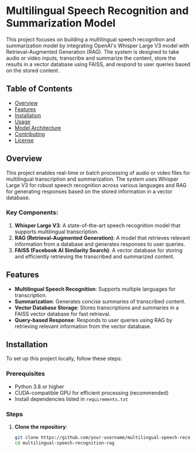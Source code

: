 # Multilingual Speech Recognition and Summarization Model

This project focuses on building a multilingual speech recognition and summarization model by integrating OpenAI's Whisper Large V3 model with Retrieval-Augmented Generation (RAG). The system is designed to take audio or video inputs, transcribe and summarize the content, store the results in a vector database using FAISS, and respond to user queries based on the stored content.

## Table of Contents

- [Overview](#overview)
- [Features](#features)
- [Installation](#installation)
- [Usage](#usage)
- [Model Architecture](#model-architecture)
- [Contributing](#contributing)
- [License](#license)

## Overview

This project enables real-time or batch processing of audio or video files for multilingual transcription and summarization. The system uses Whisper Large V3 for robust speech recognition across various languages and RAG for generating responses based on the stored information in a vector database.

### Key Components:
1. **Whisper Large V3**: A state-of-the-art speech recognition model that supports multilingual transcription.
2. **RAG (Retrieval-Augmented Generation)**: A model that retrieves relevant information from a database and generates responses to user queries.
3. **FAISS (Facebook AI Similarity Search)**: A vector database for storing and efficiently retrieving the transcribed and summarized content.

## Features

- **Multilingual Speech Recognition**: Supports multiple languages for transcription.
- **Summarization**: Generates concise summaries of transcribed content.
- **Vector Database Storage**: Stores transcriptions and summaries in a FAISS vector database for fast retrieval.
- **Query-based Response**: Responds to user queries using RAG by retrieving relevant information from the vector database.

## Installation

To set up this project locally, follow these steps:

### Prerequisites

- Python 3.8 or higher
- CUDA-compatible GPU for efficient processing (recommended)
- Install dependencies listed in `requirements.txt`

### Steps

1. **Clone the repository**:
   ```bash
   git clone https://github.com/your-username/multilingual-speech-recognition-rag.git
   cd multilingual-speech-recognition-rag
